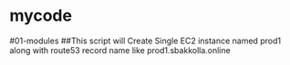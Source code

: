 # mycode
#01-modules 
##This script will Create Single EC2 instance named prod1 along with route53 record name like prod1.sbakkolla.online


